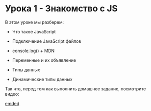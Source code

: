 # **Урока 1 - Знакомство с JS**

В этом уроке мы разберем:

- Что такое JavaScript

- Подключение JavaScript файлов

- console.log() + MDN

- Переменные и их объявление

- Типы данных

- Динамические типы данных

Так что, перед тем как выполнить домашнее задание, посмотрите видео:

[emded](https://www.youtube.com/watch?v=lz06MET6sl0)
